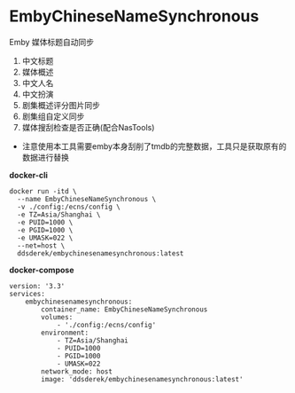 # EmbyChineseNameSynchronous
Emby 媒体标题自动同步
1. 中文标题
2. 媒体概述
3. 中文人名
4. 中文扮演
5. 剧集概述评分图片同步
6. 剧集组自定义同步
7. 媒体搜刮检查是否正确(配合NasTools)


*  注意使用本工具需要emby本身刮削了tmdb的完整数据，工具只是获取原有的数据进行替换

**docker-cli**

```
docker run -itd \
  --name EmbyChineseNameSynchronous \
  -v ./config:/ecns/config \
  -e TZ=Asia/Shanghai \
  -e PUID=1000 \
  -e PGID=1000 \
  -e UMASK=022 \
  --net=host \
  ddsderek/embychinesenamesynchronous:latest
```

**docker-compose**

```
version: '3.3'
services:
    embychinesenamesynchronous:
        container_name: EmbyChineseNameSynchronous
        volumes:
            - './config:/ecns/config'
        environment:
            - TZ=Asia/Shanghai
            - PUID=1000
            - PGID=1000
            - UMASK=022
        network_mode: host
        image: 'ddsderek/embychinesenamesynchronous:latest'
```
